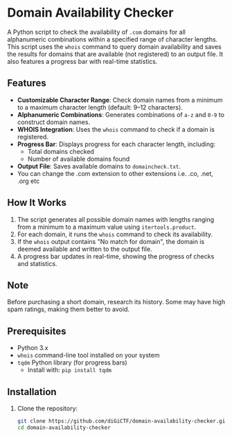 # Domain Availability Checker

A Python script to check the availability of `.com` domains for all alphanumeric combinations within a specified range of character lengths. This script uses the `whois` command to query domain availability and saves the results for domains that are available (not registered) to an output file. It also features a progress bar with real-time statistics.

## Features

- **Customizable Character Range**: Check domain names from a minimum to a maximum character length (default: 9–12 characters).
- **Alphanumeric Combinations**: Generates combinations of `a-z` and `0-9` to construct domain names.
- **WHOIS Integration**: Uses the `whois` command to check if a domain is registered.
- **Progress Bar**: Displays progress for each character length, including:
  - Total domains checked
  - Number of available domains found
- **Output File**: Saves available domains to `domaincheck.txt`.
- You can change the .com extension to other extensions i.e. .co, .net, .org etc

## How It Works

1. The script generates all possible domain names with lengths ranging from a minimum to a maximum value using `itertools.product`.
2. For each domain, it runs the `whois` command to check its availability.
3. If the `whois` output contains "No match for domain", the domain is deemed available and written to the output file.
4. A progress bar updates in real-time, showing the progress of checks and statistics.

## Note
Before purchasing a short domain, research its history. Some may have high spam ratings, making them better to avoid.

## Prerequisites

- Python 3.x
- `whois` command-line tool installed on your system
- `tqdm` Python library (for progress bars)
  - Install with: `pip install tqdm`

## Installation

1. Clone the repository:
   ```bash
   git clone https://github.com/diGiCTF/domain-availability-checker.git
   cd domain-availability-checker
